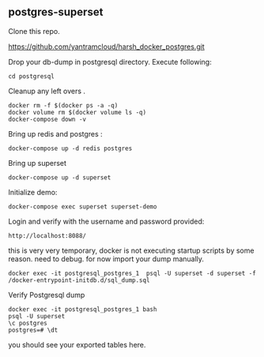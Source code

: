## postgres-superset
Clone this repo.

https://github.com/yantramcloud/harsh_docker_postgres.git

Drop your db-dump in postgresql directory.
Execute following:

	cd postgresql

Cleanup any left overs .
	
	docker rm -f $(docker ps -a -q)
	docker volume rm $(docker volume ls -q)
	docker-compose down -v
Bring up redis and postgres : 
    
    docker-compose up -d redis postgres
Bring up superset
    
	docker-compose up -d superset
Initialize demo:

	docker-compose exec superset superset-demo

Login and verify with the username and password provided: 
	
	http://localhost:8088/ 

this is very very temporary, docker is not executing startup scripts by some reason. need to debug. for now import your dump manually.

	docker exec -it postgresql_postgres_1  psql -U superset -d superset -f /docker-entrypoint-initdb.d/sql_dump.sql


Verify Postgresql dump
	
	docker exec -it postgresql_postgres_1 bash
	psql -U superset
	\c postgres
	postgres=# \dt
	
	
	
you should see your exported tables here.
